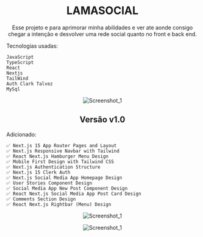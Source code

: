 <div align="center">
  
# LAMASOCIAL
Esse projeto e para aprimorar minha abilidades e ver ate aonde consigo chegar a intenção e desvolver uma rede social quanto no front e back end.

</div>

Tecnologias usadas:

```
JavaScript
TypeScript
React
Nextjs
TailWind
Auth Clark Talvez
MySql
```

<div align="center">
  
![Screenshot_1](https://github.com/juanfsouza/LmSocial/assets/88254614/a75ad4af-581c-4544-81f7-3a5a59d62a7c)

## Versão v1.0

</div>
Adicionado:

```
✅ Next.js 15 App Router Pages and Layout
✅ Next.js Responsive Navbar with Tailwind
✅ React Next.js Hamburger Menu Design
✅ Mobile First Design with Tailwind CSS
✅ Next.js Authentication Structure
✅ Next.js 15 Clerk Auth
✅ Next.js Social Media App Homepage Design
✅ User Stories Component Design
✅ Social Media App New Post Component Design
✅ React Next.js Social Media App Post Card Design
✅ Comments Section Design
✅ React Next.js Rightbar (Menu) Design
```

<div align="center">

![Screenshot_1](https://github.com/juanfsouza/LmSocial/assets/88254614/b742e5c3-ae5a-48fa-8d8c-d92903bcab5e)

![Screenshot_1](https://github.com/juanfsouza/LmSocial/assets/88254614/50b268d8-c424-4510-b29e-2191efa53e8a)

</div>

